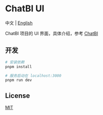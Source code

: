 # ChatBI UI

中文 | [English](README.en.md)

ChatBI 项目的 UI 界面，具体介绍，参考 [ChatBI](https://github.com/chatbi/chatbi)

## 开发

```bash
# 安装依赖
pnpm install

# 服务启动在 localhost:3000
pnpm run dev
```

## License

[MIT](LICENSE)
